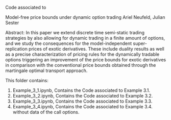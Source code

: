Code associated to

Model-free price bounds under dynamic option trading
Ariel Neufeld, Julian Sester

Abstract:
In this paper we extend discrete time semi-static trading strategies by also allowing for dynamic trading in a finite amount of options, and we study the consequences for the model-independent super-replication prices of exotic derivatives. These include duality results as well as a precise characterization of pricing rules for the dynamically tradable options triggering an improvement of the price bounds for exotic derivatives in comparison with the conventional price bounds obtained through the martingale optimal transport approach. 


This folder contains:


1. Example_3_1.ipynb, Contains the Code associated to Example 3.1.
2. Example_3_2.ipynb, Contains the Code associated to Example 3.2.
3. Example_3_3.ipynb, Contains the Code associated to Example 3.3.
4. Example_3_4.ipynb, Contains the Code associated to Example 3.4. without data of the call options.





